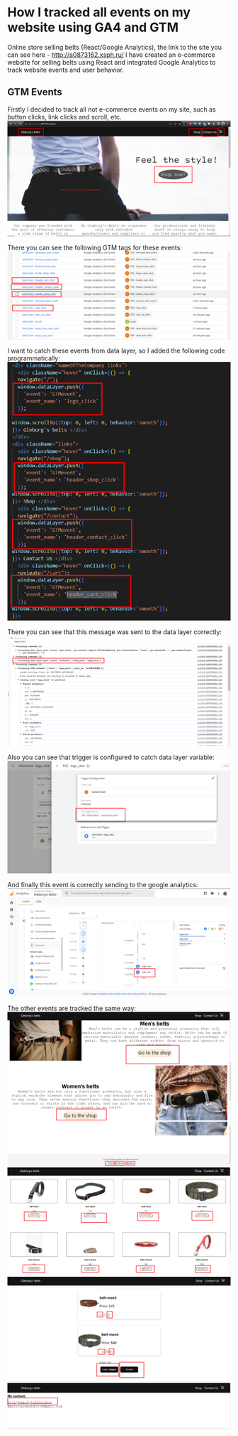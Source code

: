 # How I tracked all events on my website using GA4 and GTM

Online store selling belts (React/Google Analytics), the link to the site you can see here - http://a0873162.xsph.ru/
I have created an e-commerce website for selling belts using React and integrated Google Analytics to track website events and user behavior.
## GTM Events

Firstly I decided to track all not e-commerce events on my site, such as button clicks, link clicks and scroll, etc.
![For example these buttons](https://github.com/glebarg/Gleborg-s-belts/blob/main/READMEIMG/Screenshot_971.png)

There you can see the following GTM tags for these events:
![For example these buttons](https://github.com/glebarg/Gleborg-s-belts/blob/main/READMEIMG/Screenshot_972.png)

I want to catch these events from data layer, so I added the following code programmatically:
![For example these buttons](https://github.com/glebarg/Gleborg-s-belts/blob/main/READMEIMG/Screenshot_973.png)

There you can see that this message was sent to the data layer correctly:
![For example these buttons](https://github.com/glebarg/Gleborg-s-belts/blob/main/READMEIMG/Screenshot_974.png)

Also you can see that trigger is configured to catch data layer variable:
![For example these buttons](https://github.com/glebarg/Gleborg-s-belts/blob/main/READMEIMG/Screenshot_975.png)

And finally this event is correctly sending to the google analytics:
![For example these buttons](https://github.com/glebarg/Gleborg-s-belts/blob/main/READMEIMG/Screenshot_976.png)

The other events are tracked the same way:
![For example these buttons](https://github.com/glebarg/Gleborg-s-belts/blob/main/READMEIMG/Screenshot_977.png)
![For example these buttons](https://github.com/glebarg/Gleborg-s-belts/blob/main/READMEIMG/Screenshot_978.png)
![For example these buttons](https://github.com/glebarg/Gleborg-s-belts/blob/main/READMEIMG/Screenshot_979.png)
![For example these buttons](https://github.com/glebarg/Gleborg-s-belts/blob/main/READMEIMG/Screenshot_980.png)
![For example these buttons](https://github.com/glebarg/Gleborg-s-belts/blob/main/READMEIMG/Screenshot_981.png)